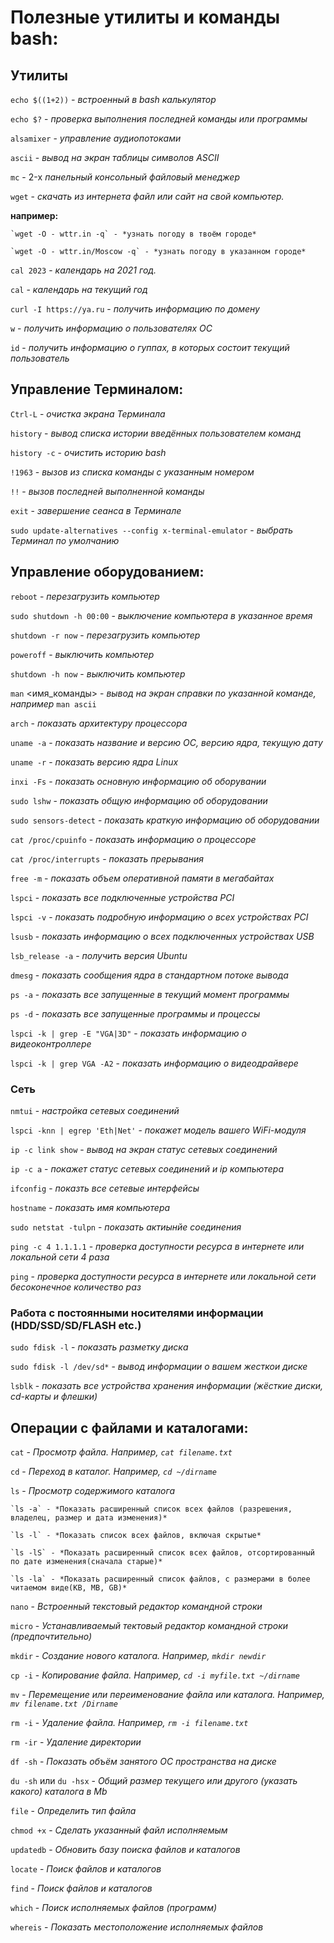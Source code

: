 # Полезные утилиты и команды bash:

## Утилиты

`echo $((1+2))` *- встроенный в bash калькулятор*

`echo $?` - *проверка выполнения последней команды или программы*

`alsamixer` - *управление аудиопотоками*

`ascii` - *вывод на экран таблицы символов ASCII*

`mc` - 2-х *панельный консольный файловый  менеджер*

`wget` - *скачать из интернета файл или сайт на свой компьютер.*

**например:**

	`wget -O - wttr.in -q` - *узнать погоду в твоём городе*

	`wget -O - wttr.in/Moscow -q` - *узнать погоду в указанном городе*

`cal 2023` - *календарь на 2021 год.*

`cal` - *календарь на текущий год*

`curl -I https://ya.ru` - *получить информацию по домену*

`w` - *получить информацию о пользователях ОС*

`id` - *получить информацию о гуппах, в которых состоит текущий пользователь*

## Управление Терминалом:

`Ctrl-L` - *очистка экрана Терминала*

`history` - *вывод списка истории введённых пользователем команд*

`history -c` - *очистить историю bash*

`!1963` - *вызов из списка команды с указанным номером*

`!!` - *вызов последней выполненной команды*

`exit` - *завершение сеанса в Терминале*

`sudo update-alternatives --config x-terminal-emulator` - *выбрать Терминал по умолчанию*

## Управление оборудованием:

`reboot` - *перезагрузить компьютер*

`sudo shutdown -h 00:00` - *выключение компьютера в указанное время*

`shutdown -r now` - *перезагрузить компьютер*

`poweroff` - *выключить компьютер*

`shutdown -h now` - *выключить компьютер*

`man` <имя_команды> - *вывод на экран справки по указанной команде, например* `man ascii`

`arch` - *показать архитектуру процессора*

`uname -a` - *показать  название и версию ОС, версию ядра, текущую дату*

`uname -r` - *показать версию ядра Linux*

`inxi -Fs` - *показать основную информацию об оборувании*

`sudo lshw` - *показать общую информацию об оборудовании*

`sudo sensors-detect` - *показать краткую информацию об оборудовании*

`cat /proc/cpuinfo` - *показать информацию о процессоре*

`cat /proc/interrupts` - *показать прерывания*

`free -m` - *показать объем оперативной памяти в мегабайтах*

`lspci` - *показать все подключенные устройства PCI*

`lspci -v` - *показать подробную информацию о всех устройствах PCI*

`lsusb` - *показать информацию о всех подключенных устройствах USB*

`lsb_release -a` - *получить версия Ubuntu*

`dmesg` -  *показать сообщения ядра в стандартном потоке вывода*

`ps -a` - *показать все запущенные в текущий момент программы*

`ps -d` - *показать все запущенные программы и процессы*

`lspci -k | grep -E "VGA|3D"` - *показать информацию о видеоконтроллере*

`lspci -k | grep VGA -A2` - *показать информацию о видеодрайвере*

### Сеть

`nmtui` - *настройка сетевых соединений*

`lspci -knn | egrep 'Eth|Net'` - *покажет модель вашего WiFi-модуля*

`ip -c link show` - *вывод на экран статус сетевых соединений*

`ip -c a` - *покажет статус сетевых соединений и ip компьютера*

`ifconfig` - *показть все сетевые интерфейсы*

`hostname` - *показать  имя компьютера*

`sudo netstat -tulpn` - *показать актиынйе соединения*

`ping -c 4 1.1.1.1` - *проверка доступности ресурса в интернете или локальной сети 4 раза*

`ping` - *проверка доступности ресурса в интернете или локальной сети бесоконечное количество раз*

### Работа с постоянными носителями информации (HDD/SSD/SD/FLASH etc.)

`sudo fdisk -l` - *показать разметку диска*

`sudo fdisk -l /dev/sd*` - *вывод информации о вашем жесткои диске*

`lsblk` - *показать все устройства хранения информации (жёсткие диски, cd-карты и флешки)*

## Операции с файлами и каталогами:

`cat` - *Просмотр  файла. Например, `cat filename.txt`*

`cd` - *Переход  в каталог. Например, `cd ~/dirname`*

`ls` - *Просмотр  содержимого каталога*

	`ls -a` - *Показать расширенный список всех файлов (разрешения, владелец, размер и дата изменения)*
	
	`ls -l` - *Показать список всех файлов, включая скрытые*
	
	`ls -lS` - *Показать расширенный список всех файлов, отсортированный по дате изменения(сначала старые)*
	
	`ls -la` - *Показать расширенный список файлов, с размерами в более читаемом виде(KB, MB, GB)*

`nano` - *Встроенный текстовый  редактор командной строки*

`micro` - *Устанавливаемый тектовый редактор командной строки (предпочтительно)*

`mkdir` - *Создание  нового каталога. Например, `mkdir newdir`*

`cp -i` - *Копирование  файла. Например, `cd -i myfile.txt ~/dirname`*

`mv` - *Перемещение  или переименование файла или каталога. Например, `mv filename.txt /Dirname`*

`rm -i` - *Удаление  файла. Например, `rm -i filename.txt`*

`rm -ir` - *Удаление  директории*

`df -sh` - *Показать  объём занятого ОС пространства на диске*

`du -sh` или `du -hsx` - *Общий  размер текущего или другого (указать какого) каталога в Mb*

`file` - *Определить  тип файла*

`chmod +x` - *Сделать  указанный файл исполняемым*

`updatedb` - *Обновить  базу поиска файлов и каталогов*

`locate` - *Поиск  файлов и каталогов*

`find` - *Поиск  файлов и каталогов*

`which` - *Поиск  исполняемых файлов (программ)*

`whereis` - *Показать  местоположение исполняемых файлов*
